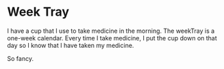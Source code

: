 # Week Tray

I have a cup that I use to take medicine in the morning. The weekTray is a one-week calendar. Every time I take medicine, I put the cup down on that day so I know that I have taken my medicine.

So fancy.